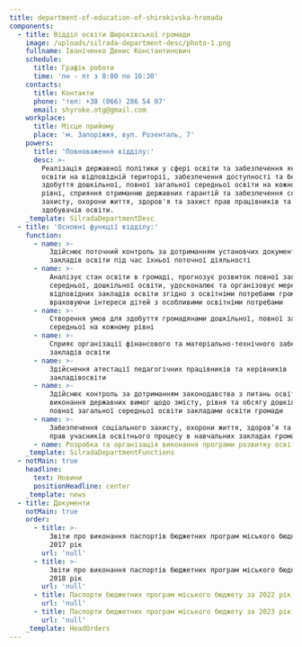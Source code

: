 ```yaml
---
title: department-of-education-of-shirokivska-hromada
components:
  - title: Відділ освіти Широківської громади
    image: /uploads/silrada-department-desc/photo-1.png
    fullname: Іваніченко Денис Константинович
    schedule:
      title: Графік роботи
      time: 'пн - пт з 8:00 по 16:30'
    contacts:
      title: Контакти
      phone: 'тел: +38 (066) 286 54 07'
      email: shyroke.otg@gmail.com
    workplace:
      title: Місце прийому
      place: 'м. Запоріжжя, вул. Розенталь, 7'
    powers:
      title: 'Повноваження відділу:'
      desc: >-
        Реалізація державної політики у сфері освіти та забезпечення якості
        освіти на відповідній території, забезпечення доступності та безоплатне
        здобуття дошкільної, повної загальної середньої освіти на кожному її
        рівні, сприяння отриманню державних гарантій та забезпечення соціального
        захисту, охорони життя, здоров'я та захист прав працівників та
        здобувачів освіти.
    _template: SilradaDepartmentDesc
  - title: 'Основні функції відділу:'
    function:
      - name: >-
          Здійснює поточний контроль за дотриманням установчих документів
          закладів освіти під час їхньої поточної діяльності
      - name: >-
          Аналізує стан освіти в громаді, прогнозує розвиток повної загальної
          середньої, дошкільної освіти, удосконалює та організовує мережу
          відповідних закладів освіти згідно з освітніми потребами громади,
          враховуючи інтереси дітей з особливими освітніми потребами
      - name: >-
          Створення умов для здобуття громадянами дошкільної, повної загальної
          середньої на кожному рівні
      - name: >-
          Сприяє організації фінансового та матеріально-технічного забезпечення
          закладів освіти
      - name: >-
          Здійснення атестації педагогічних працівників та керівників
          закладівосвіти
      - name: >-
          Здійснює контроль за дотриманням законодавства з питань освіти,
          виконання державних вимог щодо змісту, рівня та обсягу дошкільної,
          повної загальної середньої освіти закладами освіти громади
      - name: >-
          Забезпечення соціального захисту, охорони життя, здоров’я та захисту
          прав учасників освітнього процесу в навчальних закладах громади,
      - name: Розробка та організація виконання програми розвитку освіти громади.
    _template: SilradaDepartmentFunctions
  - notMain: true
    headline:
      text: Новини
      positionHeadline: center
    _template: news
  - title: Документи
    notMain: true
    order:
      - title: >-
          Звіти про виконання паспортів бюджетних програм міського бюджету за
          2017 рік
        url: 'null'
      - title: >-
          Звіти про виконання паспортів бюджетних програм міського бюджету за
          2018 рік
        url: 'null'
      - title: Паспорти бюджетних програм міського бюджету за 2022 рік
        url: 'null'
      - title: Паспорти бюджетних програм міського бюджету за 2023 рік
        url: 'null'
    _template: HeadOrders
---
```










